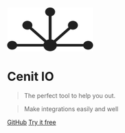 ![logo](_media/logo.png)

# Cenit IO

> The perfect tool to help you out.

> Make integrations easily and well


[GitHub](https://github.com/cenit-io)
[Try it free](https://cenit.io/)